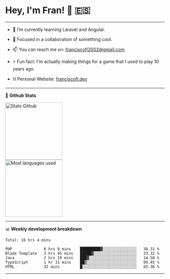 # Hey, I'm Fran! 👋 :es:

-------

- 🌱 I’m currently learning Laravel and Angular.

- 👯 Focused in a collaboration of something cool.

- 📫 You can reach me on: franciscofl2002@gmail.com

- ⚡ Fun fact: I'm actually making things for a game that I used to play 10 years ago.

- ⛓  Personal Website: [franciscofl.dev](https://www.franciscofl.dev/)

-------

📝 **Github Stats**


<div align="left">
  <img height="180em" src="https://github-readme-stats.vercel.app/api?username=franciscofl12&count_private=true&show_icons=true&theme=dracula&bg_color=-45deg,282A36,3D3344" alt="Stats Github"/>
  <br>
  <img height="180em" src="https://github-readme-stats.vercel.app/api/top-langs/?username=franciscofl12&count_private&theme=dracula&bg_color=-45deg,282A36,3D3344&layout=compact&langs_count=6" alt="Most languages used"/>
</div>

-------

📊 **Weekly development breakdown**


<!--START_SECTION:waka-->
```text
Total: 16 hrs 4 mins

PHP              6 hrs 9 mins    █████████▓░░░░░░░░░░░░░░░   38.31 % 
Blade Template   3 hrs 45 mins   █████▓░░░░░░░░░░░░░░░░░░░   23.32 % 
Java             2 hrs 19 mins   ███▓░░░░░░░░░░░░░░░░░░░░░   14.50 % 
TypeScript       1 hr 31 mins    ██▒░░░░░░░░░░░░░░░░░░░░░░   09.45 % 
HTML             32 mins         █░░░░░░░░░░░░░░░░░░░░░░░░   03.36 % 
```
<!--END_SECTION:waka-->

-------

